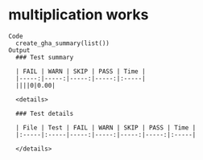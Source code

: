 # multiplication works

    Code
      create_gha_summary(list())
    Output
      ### Test summary
      
      | FAIL | WARN | SKIP | PASS | Time |
      |-----:|-----:|-----:|-----:|:-----|
      ||||0|0.00|
      
      <details>
      
      ### Test details
      
      | File | Test | FAIL | WARN | SKIP | PASS | Time |
      |:-----|:-----|-----:|-----:|-----:|-----:|:-----|
      
      </details>
      


